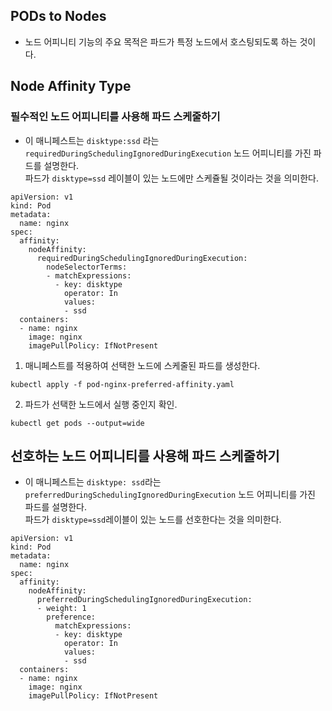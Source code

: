 ## PODs to Nodes
- 노드 어피니티 기능의 주요 목적은 파드가 특정 노드에서 호스팅되도록 하는 것이다.

## Node Affinity Type

### 필수적인 노드 어피니티를 사용해 파드 스케줄하기
- 이 매니페스트는 `disktype:ssd` 라는 `requiredDuringSchedulingIgnoredDuringExecution` 노드 어피니티를 가진 파드를 설명한다.  
파드가 `disktype=ssd` 레이블이 있는 노드에만 스케쥴될 것이라는 것을 의미한다.

```
apiVersion: v1
kind: Pod
metadata:
  name: nginx
spec:
  affinity:
    nodeAffinity:
      requiredDuringSchedulingIgnoredDuringExecution:
        nodeSelectorTerms:
        - matchExpressions:
          - key: disktype
            operator: In
            values:
            - ssd            
  containers:
  - name: nginx
    image: nginx
    imagePullPolicy: IfNotPresent
```

1. 매니페스트를 적용하여 선택한 노드에 스케줄된 파드를 생성한다.  

`kubectl apply -f pod-nginx-preferred-affinity.yaml`

2. 파드가 선택한 노드에서 실행 중인지 확인.
```
kubectl get pods --output=wide
```

## 선호하는 노드 어피니티를 사용해 파드 스케줄하기
- 이 매니페스트는 `disktype: ssd`라는 `preferredDuringSchedulingIgnoredDuringExecution` 노드 어피니티를 가진 파드를 설명한다.  
파드가 `disktype=ssd`레이블이 있는 노드를 선호한다는 것을 의미한다.

```
apiVersion: v1
kind: Pod
metadata:
  name: nginx
spec:
  affinity:
    nodeAffinity:
      preferredDuringSchedulingIgnoredDuringExecution:
      - weight: 1
        preference:
          matchExpressions:
          - key: disktype
            operator: In
            values:
            - ssd          
  containers:
  - name: nginx
    image: nginx
    imagePullPolicy: IfNotPresent
```


